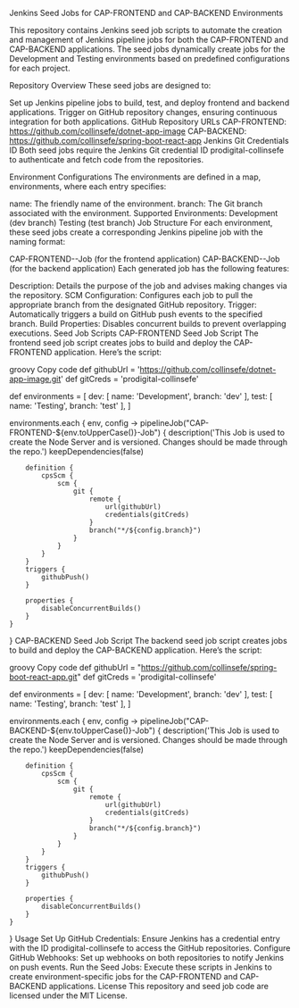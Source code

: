 Jenkins Seed Jobs for CAP-FRONTEND and CAP-BACKEND Environments

This repository contains Jenkins seed job scripts to automate the creation and management of Jenkins pipeline jobs for both the CAP-FRONTEND and CAP-BACKEND applications. The seed jobs dynamically create jobs for the Development and Testing environments based on predefined configurations for each project.

Repository Overview
These seed jobs are designed to:

Set up Jenkins pipeline jobs to build, test, and deploy frontend and backend applications.
Trigger on GitHub repository changes, ensuring continuous integration for both applications.
GitHub Repository URLs
CAP-FRONTEND: https://github.com/collinsefe/dotnet-app-image
CAP-BACKEND: https://github.com/collinsefe/spring-boot-react-app
Jenkins Git Credentials ID
Both seed jobs require the Jenkins Git credential ID prodigital-collinsefe to authenticate and fetch code from the repositories.

Environment Configurations
The environments are defined in a map, environments, where each entry specifies:

name: The friendly name of the environment.
branch: The Git branch associated with the environment.
Supported Environments:
Development (dev branch)
Testing (test branch)
Job Structure
For each environment, these seed jobs create a corresponding Jenkins pipeline job with the naming format:

CAP-FRONTEND-<ENVIRONMENT>-Job (for the frontend application)
CAP-BACKEND-<ENVIRONMENT>-Job (for the backend application)
Each generated job has the following features:

Description: Details the purpose of the job and advises making changes via the repository.
SCM Configuration: Configures each job to pull the appropriate branch from the designated GitHub repository.
Trigger: Automatically triggers a build on GitHub push events to the specified branch.
Build Properties: Disables concurrent builds to prevent overlapping executions.
Seed Job Scripts
CAP-FRONTEND Seed Job Script
The frontend seed job script creates jobs to build and deploy the CAP-FRONTEND application. Here’s the script:

groovy
Copy code
def githubUrl = 'https://github.com/collinsefe/dotnet-app-image.git'
def gitCreds = 'prodigital-collinsefe'

def environments = [
    dev: [
        name: 'Development',
        branch: 'dev'
    ],
    test: [
        name: 'Testing',
        branch: 'test'
    ],
]

environments.each { env, config ->
    pipelineJob("CAP-FRONTEND-${env.toUpperCase()}-Job") {
        description('This Job is used to create the Node Server and is versioned. Changes should be made through the repo.')
        keepDependencies(false)

        definition {
            cpsScm {
                scm {
                    git {
                        remote {
                            url(githubUrl)
                            credentials(gitCreds)
                        }
                        branch("*/${config.branch}")
                    }
                }
            }
        }
        triggers {
            githubPush()
        }

        properties {
            disableConcurrentBuilds()
        }
    }
}
CAP-BACKEND Seed Job Script
The backend seed job script creates jobs to build and deploy the CAP-BACKEND application. Here’s the script:

groovy
Copy code
def githubUrl = "https://github.com/collinsefe/spring-boot-react-app.git"
def gitCreds = 'prodigital-collinsefe'

def environments = [
    dev: [
        name: 'Development',
        branch: 'dev'
    ],
    test: [
        name: 'Testing',
        branch: 'test'
    ],
]

environments.each { env, config ->
    pipelineJob("CAP-BACKEND-${env.toUpperCase()}-Job") {
        description('This Job is used to create the Node Server and is versioned. Changes should be made through the repo.')
        keepDependencies(false)

        definition {
            cpsScm {
                scm {
                    git {
                        remote {
                            url(githubUrl)
                            credentials(gitCreds)
                        }
                        branch("*/${config.branch}")
                    }
                }
            }
        }
        triggers {
            githubPush()
        }

        properties {
            disableConcurrentBuilds()
        }
    }
}
Usage
Set Up GitHub Credentials: Ensure Jenkins has a credential entry with the ID prodigital-collinsefe to access the GitHub repositories.
Configure GitHub Webhooks: Set up webhooks on both repositories to notify Jenkins on push events.
Run the Seed Jobs: Execute these scripts in Jenkins to create environment-specific jobs for the CAP-FRONTEND and CAP-BACKEND applications.
License
This repository and seed job code are licensed under the MIT License.
